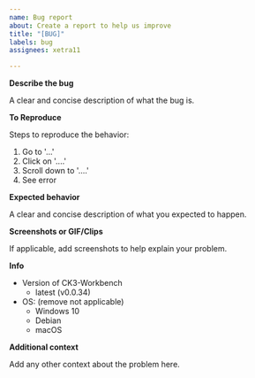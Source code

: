 ```yaml
---
name: Bug report
about: Create a report to help us improve
title: "[BUG]"
labels: bug
assignees: xetra11

---
```


**Describe the bug**

A clear and concise description of what the bug is.

**To Reproduce**

Steps to reproduce the behavior:
1. Go to '...'
2. Click on '....'
3. Scroll down to '....'
4. See error

**Expected behavior**

A clear and concise description of what you expected to happen.

**Screenshots or GIF/Clips**

If applicable, add screenshots to help explain your problem.

**Info**
- Version of CK3-Workbench
   - latest (v0.0.34)
- OS: (remove not applicable)
   - Windows 10
   - Debian   
   - macOS

**Additional context**

Add any other context about the problem here.
